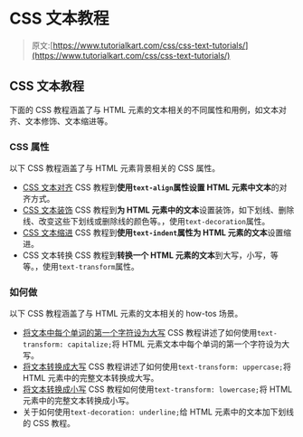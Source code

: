# CSS 文本教程

> 原文:[https://www.tutorialkart.com/css/css-text-tutorials/](https://www.tutorialkart.com/css/css-text-tutorials/)

## CSS 文本教程

下面的 CSS 教程涵盖了与 HTML 元素的文本相关的不同属性和用例，如文本对齐、文本修饰、文本缩进等。

### CSS 属性

以下 CSS 教程涵盖了与 HTML 元素背景相关的 CSS 属性。

*   [CSS 文本对齐](https://www.tutorialkart.com/css/css-text-align/) CSS 教程到**使用`text-align`属性设置 HTML 元素中文本**的对齐方式。
*   [CSS 文本装饰](https://www.tutorialkart.com/css/css-text-decoration/) CSS 教程到**为 HTML 元素中的文本**设置装饰，如下划线、删除线、改变这些下划线或删除线的颜色等。，使用`text-decoration`属性。
*   [CSS 文本缩进](https://www.tutorialkart.com/css/css-text-indent/) CSS 教程到**使用`text-indent`属性为 HTML 元素的文本**设置缩进。
*   CSS 文本转换 CSS 教程到**转换一个 HTML 元素的文本**到大写，小写，等等。，使用`text-transform`属性。

### 如何做

以下 CSS 教程涵盖了与 HTML 元素的文本相关的 how-tos 场景。

*   [将文本中每个单词的第一个字符设为大写](https://www.tutorialkart.com/css/css-set-first-character-in-each-word-to-uppercase/) CSS 教程讲述了如何使用`text-transform: capitalize;`将 HTML 元素文本中每个单词的第一个字符设为大写。
*   [将文本转换成大写](https://www.tutorialkart.com/css/css-convert-text-to-uppercase/) CSS 教程讲述了如何使用`text-transform: uppercase;`将 HTML 元素中的完整文本转换成大写。
*   [将文本转换成小写](https://www.tutorialkart.com/css/css-convert-text-to-lowercase/) CSS 教程如何使用`text-transform: lowercase;`将 HTML 元素中的完整文本转换成小写。
*   关于如何使用`text-decoration: underline;`给 HTML 元素中的文本加下划线的 CSS 教程。